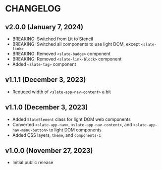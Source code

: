 # CHANGELOG

## v2.0.0 (January 7, 2024)

- BREAKING: Switched from Lit to Stencil
- BREAKING: Switched all components to use light DOM, except `<slate-link>`
- BREAKING: Removed `<slate-badge>` component
- BREAKING: Removed `<slate-link-block>` component
- Added `<slate-tag>` component

## v1.1.1 (December 3, 2023)

- Reduced width of `<slate-app-nav-content>` a bit

## v1.1.0 (December 3, 2023)

- Added `SlateElement` class for light DOM web components
- Converted `<slate-app-nav>`, `<slate-app-nav-content>`, and `<slate-app-nav-menu-button>` to light DOM components
- Added CSS layers, `theme`, and `components-1`

## v1.0.0 (November 27, 2023)

- Initial public release
